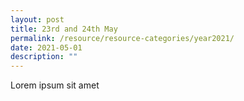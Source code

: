 ```yaml
---
layout: post
title: 23rd and 24th May
permalink: /resource/resource-categories/year2021/
date: 2021-05-01
description: ""
---
```


Lorem ipsum sit amet
